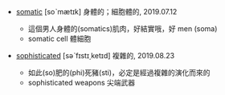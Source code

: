 - [somatic](https://tw.dictionary.search.yahoo.com/search?p=somatic) [soˋmætɪk] 身體的；細胞體的, 2019.07.12
  - 這個男人身體的(somatics)肌肉，好結實哦，好 men (soma)
  - somatic cell 體細胞
  
- [sophisticated](https://tw.dictionary.search.yahoo.com/search?p=sophisticated) [səˋfɪstɪ͵ketɪd] 複雜的, 2019.08.23
  - 如此(so)肥的(phi)死豬(sti)，必定是經過複雜的演化而來的
  - sophisticated weapons 尖端武器

